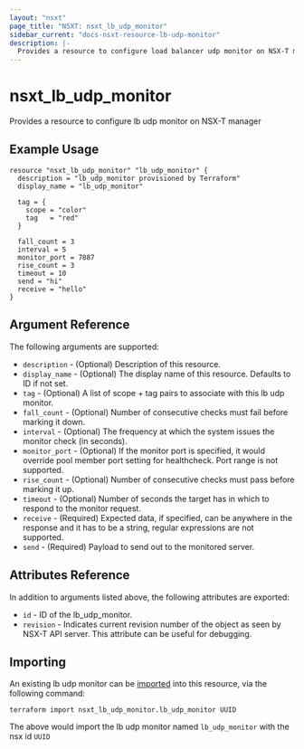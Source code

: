 ```yaml
---
layout: "nsxt"
page_title: "NSXT: nsxt_lb_udp_monitor"
sidebar_current: "docs-nsxt-resource-lb-udp-monitor"
description: |-
  Provides a resource to configure load balancer udp monitor on NSX-T manager
---
```


# nsxt_lb_udp_monitor

Provides a resource to configure lb udp monitor on NSX-T manager

## Example Usage

```hcl
resource "nsxt_lb_udp_monitor" "lb_udp_monitor" {
  description = "lb_udp_monitor provisioned by Terraform"
  display_name = "lb_udp_monitor"

  tag = {
    scope = "color"
    tag   = "red"
  }

  fall_count = 3
  interval = 5
  monitor_port = 7887
  rise_count = 3
  timeout = 10
  send = "hi"
  receive = "hello"
}
```

## Argument Reference

The following arguments are supported:

* `description` - (Optional) Description of this resource.
* `display_name` - (Optional) The display name of this resource. Defaults to ID if not set.
* `tag` - (Optional) A list of scope + tag pairs to associate with this lb udp monitor.
* `fall_count` - (Optional) Number of consecutive checks must fail before marking it down.
* `interval` - (Optional) The frequency at which the system issues the monitor check (in seconds).
* `monitor_port` - (Optional) If the monitor port is specified, it would override pool member port setting for healthcheck. Port range is not supported.
* `rise_count` - (Optional) Number of consecutive checks must pass before marking it up.
* `timeout` - (Optional) Number of seconds the target has in which to respond to the monitor request.
* `receive` - (Required) Expected data, if specified, can be anywhere in the response and it has to be a string, regular expressions are not supported.
* `send` - (Required) Payload to send out to the monitored server.


## Attributes Reference

In addition to arguments listed above, the following attributes are exported:

* `id` - ID of the lb_udp_monitor.
* `revision` - Indicates current revision number of the object as seen by NSX-T API server. This attribute can be useful for debugging.


## Importing

An existing lb udp monitor can be [imported][docs-import] into this resource, via the following command:

[docs-import]: /docs/import/index.html

```
terraform import nsxt_lb_udp_monitor.lb_udp_monitor UUID
```

The above would import the lb udp monitor named `lb_udp_monitor` with the nsx id `UUID`
